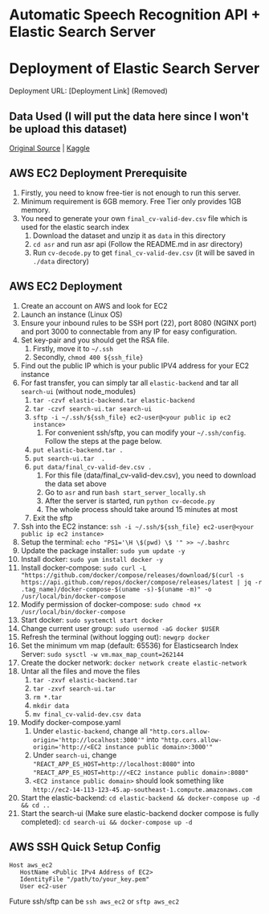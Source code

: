 # Automatic Speech Recognition API + Elastic Search Server

# Deployment of Elastic Search Server
Deployment URL: [Deployment Link] (Removed)  

## Data Used (I will put the data here since I won't be upload this dataset)
[Original Source](https://www.dropbox.com/scl/fi/i9yvfqpf7p8uye5o8k1sj/common_voice.zip?rlkey=lz3dtjuhekc3xw4jnoeoqy5yu&dl=0) | 
[Kaggle](https://www.kaggle.com/datasets/mozillaorg/common-voice)  

## AWS EC2 Deployment Prerequisite
1. Firstly, you need to know free-tier is not enough to run this server.
2. Minimum requirement is 6GB memory. Free Tier only provides 1GB memory.
3. You need to generate your own `final_cv-valid-dev.csv` file which is used for the elastic search index
   1. Download the dataset and unzip it as `data` in this directory
   2. `cd asr` and run asr api (Follow the README.md in asr directory)
   3. Run `cv-decode.py` to get `final_cv-valid-dev.csv` (it will be saved in `./data` directory)

## AWS EC2 Deployment 
1. Create an account on AWS and look for EC2
2. Launch an instance (Linux OS)
3. Ensure your inbound rules to be SSH port (22), port 8080 (NGINX port) and port 3000 to connectable from any IP for easy configuration.
4. Set key-pair and you should get the RSA file.
   1. Firstly, move it to `~/.ssh`
   2. Secondly, `chmod 400 ${ssh_file}`
5. Find out the public IP which is your public IPV4 address for your EC2 instance
6. For fast transfer, you can simply tar all `elastic-backend` and tar all `search-ui` (without node_modules)
   1. `tar -czvf elastic-backend.tar elastic-backend`
   2. `tar -czvf search-ui.tar search-ui`
   3. `sftp -i ~/.ssh/${ssh_file} ec2-user@<your public ip ec2 instance>`
      1. For convenient ssh/sftp, you can modify your `~/.ssh/config`. Follow the steps at the page below.
   4. `put elastic-backend.tar .`
   5. `put search-ui.tar  .`
   6. `put data/final_cv-valid-dev.csv .`
      1. For this file (data/final_cv-valid-dev.csv),  you need to download the data set above
      2. Go to `asr` and run `bash start_server_locally.sh`
      3. After the server is started, run `python cv-decode.py`
      4. The whole process should take around 15 minutes at most
   7. Exit the sftp
7.  Ssh into the EC2 instance: `ssh -i ~/.ssh/${ssh_file} ec2-user@<your public ip ec2 instance>`
8. Setup the terminal: `echo "PS1='\H \$(pwd) \$ '" >> ~/.bashrc`
9.  Update the package installer: `sudo yum update -y`
10. Install docker: `sudo yum install docker -y`
11. Install docker-compose: `sudo curl -L "https://github.com/docker/compose/releases/download/$(curl -s https://api.github.com/repos/docker/compose/releases/latest | jq -r .tag_name)/docker-compose-$(uname -s)-$(uname -m)" -o /usr/local/bin/docker-compose`
12. Modify permission of docker-compose: `sudo chmod +x /usr/local/bin/docker-compose`
13. Start docker: `sudo systemctl start docker`
14. Change current user group: `sudo usermod -aG docker $USER`
15. Refresh the terminal (without logging out): `newgrp docker`
16. Set the minimum vm map (default: 65536) for Elasticsearch Index Server: `sudo sysctl -w vm.max_map_count=262144`
17. Create the docker network: `docker network create elastic-network`
18. Untar all the files and move the files
    1.  `tar -zxvf elastic-backend.tar`
    2.  `tar -zxvf search-ui.tar`
    3.  `rm *.tar`
    4.  `mkdir data`
    5.  `mv final_cv-valid-dev.csv data`
19. Modify docker-compose.yaml
    1.  Under `elastic-backend`, change all `"http.cors.allow-origin='http://localhost:3000'"` into `"http.cors.allow-origin='http://<EC2 instance public domain>:3000'"`
    2.  Under `search-ui`, change `"REACT_APP_ES_HOST=http://localhost:8080"` into `"REACT_APP_ES_HOST=http://<EC2 instance public domain>:8080"`
    3.  `<EC2 instance public domain>` should look something like `http://ec2-14-113-123-45.ap-southeast-1.compute.amazonaws.com`
20. Start the elastic-backend: `cd elastic-backend && docker-compose up -d && cd ..`
21. Start the search-ui (Make sure elastic-backend docker compose is fully completed): `cd search-ui && docker-compose up -d`
   
## AWS SSH Quick Setup Config
```
Host aws_ec2
   HostName <Public IPv4 Address of EC2>
   IdentityFile "/path/to/your_key.pem"
   User ec2-user
```
Future ssh/sftp can be `ssh aws_ec2` or `sftp aws_ec2`